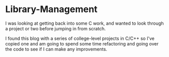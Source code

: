 # Library-Management

I was looking at getting back into some C work, and wanted to look through a project or two before jumping in from scratch. 

I found this blog with a series of college-level projects in C/C++ so I've copied one and am going to spend some time refactoring and going over the code to see if I can make any improvements. 

